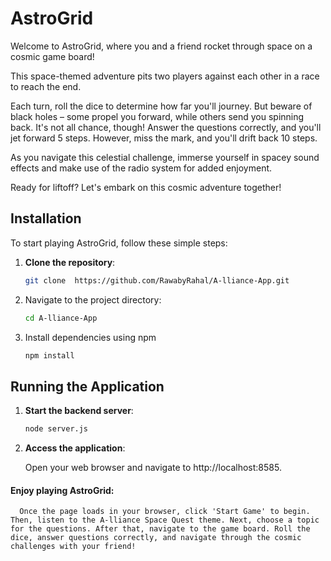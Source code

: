 # AstroGrid

Welcome to AstroGrid, where you and a friend rocket through space on a cosmic game board!

This space-themed adventure pits two players against each other in a race to reach the end.

Each turn, roll the dice to determine how far you'll journey. But beware of black holes – some propel you forward, while others send you spinning back. It's not all chance, though! Answer the questions correctly, and you'll jet forward 5 steps. However, miss the mark, and you'll drift back 10 steps.

As you navigate this celestial challenge, immerse yourself in spacey sound effects and make use of the radio system for added enjoyment.

Ready for liftoff? Let's embark on this cosmic adventure together!


## Installation

To start playing AstroGrid, follow these simple steps:

1. **Clone the repository**:
   
   ```bash
   git clone  https://github.com/RawabyRahal/A-lliance-App.git

2. Navigate to the project directory:
    ```bash
   cd A-lliance-App

3. Install dependencies using npm
   ```bash
   npm install

## Running the Application
1. **Start the backend server**:
   
   ```bash
   node server.js
2. **Access the application**:
   
   Open your web browser and navigate to http://localhost:8585.

#### Enjoy playing AstroGrid:

      Once the page loads in your browser, click 'Start Game' to begin. Then, listen to the A-lliance Space Quest theme. Next, choose a topic for the questions. After that, navigate to the game board. Roll the dice, answer questions correctly, and navigate through the cosmic challenges with your friend!
